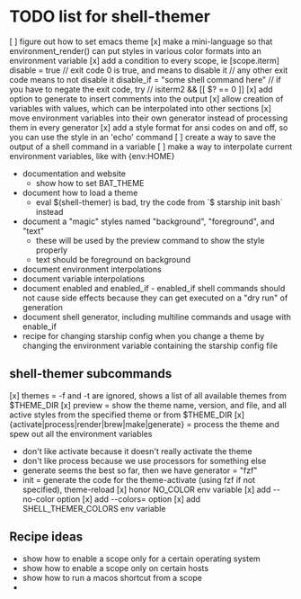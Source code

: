 # TODO list for shell-themer

[ ] figure out how to set emacs theme
[x] make a mini-language so that environment_render() can put styles
    in various color formats into an environment variable
[x] add a condition to every scope, ie
  [scope.iterm]
  disable = true
  // exit code 0 is true, and means to disable it
  // any other exit code means to not disable it
  disable_if = "some shell command here"
  // if you have to negate the exit code, try
  // isiterm2 && [[ $? == 0 ]]
[x] add option to generate to insert comments into the output
[x] allow creation of variables with values, which can be interpolated
    into other sections
[x] move environment variables into their own generator instead of
    processing them in every generator
[x] add a style format for ansi codes on and off, so you can use
    the style in an 'echo' command
[ ] create a way to save the output of a shell command in a variable
[ ] make a way to interpolate current environment variables, like with
    {env:HOME}


- documentation and website
  - show how to set BAT_THEME
- document how to load a theme
    - eval $(shell-themer) is bad, try the code from `$ starship init bash` instead
- document a "magic" styles named "background", "foreground", and "text"
  - these will be used by the preview command to show the style properly
  - text should be foreground on background
- document environment interpolations
- document variable interpolations
- document enabled and enabled_if - enabled_if shell commands should not cause side effects because
  they can get executed on a "dry run" of generation
- document shell generator, including multiline commands and usage with enable_if
- recipe for changing starship config when you change a theme by changing the environment
  variable containing the starship config file

## shell-themer subcommands

[x] themes = -f and -t are ignored, shows a list of all available themes from $THEME_DIR
[x] preview = show the theme name, version, and file, and all active styles from the specified theme or from $THEME_DIR
[x] {activate|process|render|brew|make|generate} = process the theme and spew out all the environment variables
  - don't like activate because it doesn't really activate the theme
  - don't like process because we use processors for something else
  - generate seems the best so far, then we have generator = "fzf"
- init = generate the code for the theme-activate (using fzf if not specified), theme-reload
[x] honor NO_COLOR env variable
[x] add --no-color option
[x] add --colors= option
[x] add SHELL_THEMER_COLORS env variable


## Recipe ideas

- show how to enable a scope only for a certain operating system
- show how to enable a scope only on certain hosts
- show how to run a macos shortcut from a scope
-
